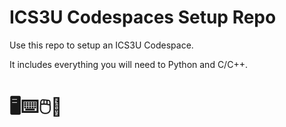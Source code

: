 # ICS3U Codespaces Setup Repo

Use this repo to setup an ICS3U Codespace.

It includes everything you will need to Python and C/C++.

# 🖥️⌨️🖱️🥷
